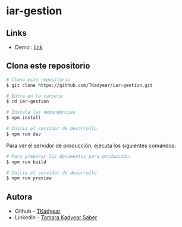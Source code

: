 # iar-gestion
## Links

  - Demo : [link](https://tkadyear.github.io/iar-gestion)

## Clona este repositorio
```bash
# Clona este repositorio
$ git clone https://github.com/TKadyear/iar-gestion.git

# Entra en la carpeta
$ cd iar-gestion

# Instala las dependencias
$ npm install

# Inicia el servidor de desarrollo
$ npm run dev
```
Para ver el servidor de producción, ejecuta los siguientes comandos:
```bash
# Para preparar los documentos para producción:
$ npm run build

# Inicia el servidor de desarrollo
$ npm run preview
```
## Autora
  - Github - [TKadyear](https://github.com/TKadyear)
  - Linkedin - [Tamara Kadyear Saber](https://www.linkedin.com/in/tamara-kadyear-saber/)
